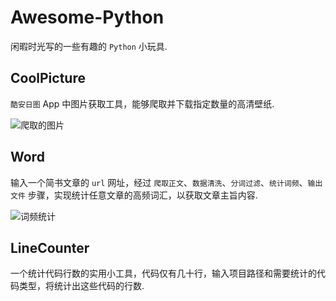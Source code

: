 # Awesome-Python
闲暇时光写的一些有趣的 `Python` 小玩具.

## CoolPicture
`酷安日图` App 中图片获取工具，能够爬取并下载指定数量的高清壁纸.

![爬取的图片][1]

## Word
输入一个简书文章的 `url` 网址，经过 `爬取正文`、`数据清洗`、`分词过滤`、`统计词频`、`输出文件` 步骤，实现统计任意文章的高频词汇，以获取文章主旨内容.

![词频统计][2]

## LineCounter
一个统计代码行数的实用小工具，代码仅有几十行，输入项目路径和需要统计的代码类型，将统计出这些代码的行数.


  [1]: http://7xqdz8.com1.z0.glb.clouddn.com/170406CoolPicture.png
  [2]: http://7xqdz8.com1.z0.glb.clouddn.com/170406Word.png
